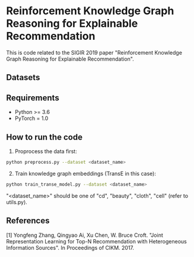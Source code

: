 # Reinforcement Knowledge Graph Reasoning for Explainable Recommendation
This is code related to the SIGIR 2019 paper "Reinforcement Knowledge Graph Reasoning for Explainable Recommendation".


## Datasets


## Requirements
- Python >= 3.6
- PyTorch = 1.0


## How to run the code
1. Proprocess the data first:
```bash
python preprocess.py --dataset <dataset_name>
```
2. Train knowledge graph embeddings (TransE in this case):
```bash
python train_transe_model.py --dataset <dataset_name>
```
"<dataset_name>" should be one of "cd", "beauty", "cloth", "cell" (refer to utils.py).


## References
[1] Yongfeng Zhang, Qingyao Ai, Xu Chen, W. Bruce Croft. "Joint Representation Learning for Top-N Recommendation with Heterogeneous Information Sources". In Proceedings of CIKM. 2017.
